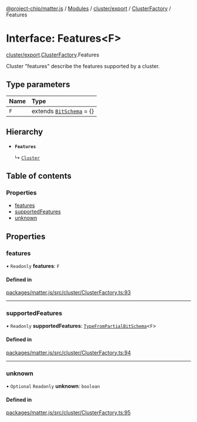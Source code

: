 [@project-chip/matter.js](../README.md) / [Modules](../modules.md) / [cluster/export](../modules/cluster_export.md) / [ClusterFactory](../modules/cluster_export.ClusterFactory.md) / Features

# Interface: Features\<F\>

[cluster/export](../modules/cluster_export.md).[ClusterFactory](../modules/cluster_export.ClusterFactory.md).Features

Cluster "features" describe the features supported by a cluster.

## Type parameters

| Name | Type |
| :------ | :------ |
| `F` | extends [`BitSchema`](../modules/schema_export.md#bitschema) = {} |

## Hierarchy

- **`Features`**

  ↳ [`Cluster`](cluster_export.ClusterFactory.Cluster.md)

## Table of contents

### Properties

- [features](cluster_export.ClusterFactory.Features.md#features)
- [supportedFeatures](cluster_export.ClusterFactory.Features.md#supportedfeatures)
- [unknown](cluster_export.ClusterFactory.Features.md#unknown)

## Properties

### features

• `Readonly` **features**: `F`

#### Defined in

[packages/matter.js/src/cluster/ClusterFactory.ts:93](https://github.com/project-chip/matter.js/blob/c15b1068/packages/matter.js/src/cluster/ClusterFactory.ts#L93)

___

### supportedFeatures

• `Readonly` **supportedFeatures**: [`TypeFromPartialBitSchema`](../modules/schema_export.md#typefrompartialbitschema)\<`F`\>

#### Defined in

[packages/matter.js/src/cluster/ClusterFactory.ts:94](https://github.com/project-chip/matter.js/blob/c15b1068/packages/matter.js/src/cluster/ClusterFactory.ts#L94)

___

### unknown

• `Optional` `Readonly` **unknown**: `boolean`

#### Defined in

[packages/matter.js/src/cluster/ClusterFactory.ts:95](https://github.com/project-chip/matter.js/blob/c15b1068/packages/matter.js/src/cluster/ClusterFactory.ts#L95)
